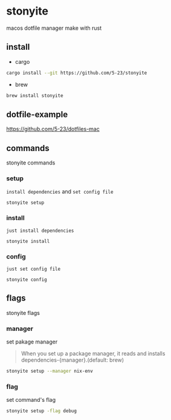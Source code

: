 # stonyite
macos dotfile manager make with rust


## install

- cargo
```bash
cargo install --git https://github.com/5-23/stonyite
```

- brew
```bash
brew install stonyite
```


## dotfile-example
https://github.com/5-23/dotfiles-mac

## commands
stonyite commands

### setup
`install dependencies` and `set config file`
```
stonyite setup
```

### install
`just install dependencies`
```
stonyite install
```


### config
`just set config file`
```
stonyite config
```


## flags
stonyite flags

### manager
set pakage manager
> When you set up a package manager, it reads and installs dependencies-{manager}.(default: brew)

```bash
stonyite setup --manager nix-env
```


### flag
set command's flag
```bash
stonyite setup -flag debug
```